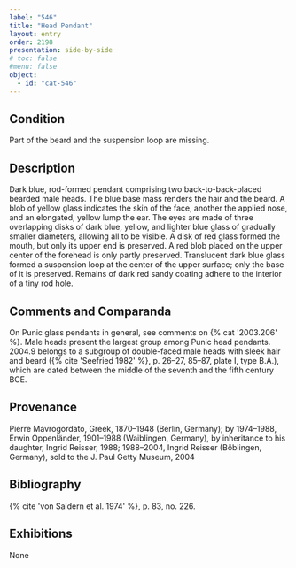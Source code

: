```yaml
---
label: "546"
title: "Head Pendant"
layout: entry
order: 2198
presentation: side-by-side
# toc: false
#menu: false 
object:
  - id: "cat-546"
---
```


## Condition

Part of the beard and the suspension loop are missing.

## Description

Dark blue, rod-formed pendant comprising two back-to-back-placed bearded male heads. The blue base mass renders the hair and the beard. A blob of yellow glass indicates the skin of the face, another the applied nose, and an elongated, yellow lump the ear. The eyes are made of three overlapping disks of dark blue, yellow, and lighter blue glass of gradually smaller diameters, allowing all to be visible. A disk of red glass formed the mouth, but only its upper end is preserved. A red blob placed on the upper center of the forehead is only partly preserved. Translucent dark blue glass formed a suspension loop at the center of the upper surface; only the base of it is preserved. Remains of dark red sandy coating adhere to the interior of a tiny rod hole.

## Comments and Comparanda

On Punic glass pendants in general, see comments on {% cat '2003.206' %}. Male heads present the largest group among Punic head pendants. 2004.9 belongs to a subgroup of double-faced male heads with sleek hair and beard ({% cite 'Seefried 1982' %}, p. 26–27, 85–87, plate I, type B.A.), which are dated between the middle of the seventh and the fifth century BCE.

## Provenance

Pierre Mavrogordato, Greek, 1870–1948 (Berlin, Germany); by 1974–1988, Erwin Oppenländer, 1901–1988 (Waiblingen, Germany), by inheritance to his daughter, Ingrid Reisser, 1988; 1988–2004, Ingrid Reisser (Böblingen, Germany), sold to the J. Paul Getty Museum, 2004

## Bibliography

{% cite 'von Saldern et al. 1974' %}, p. 83, no. 226.

## Exhibitions

None
